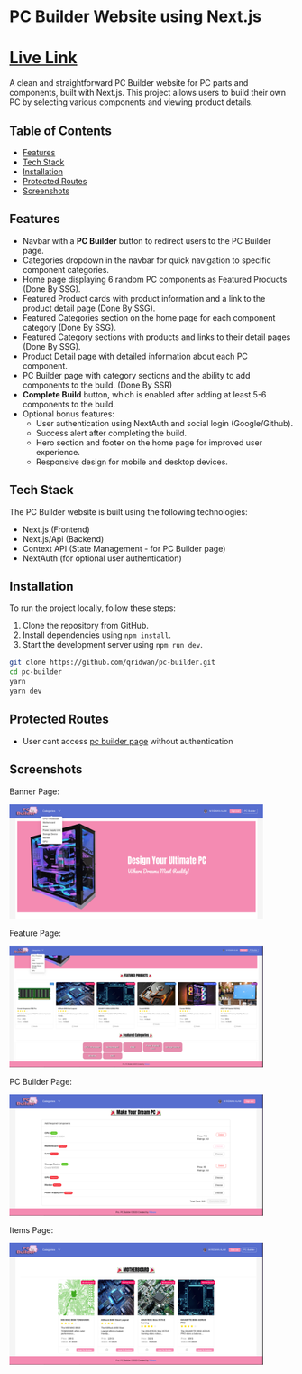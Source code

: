 # PC Builder Website using Next.js

# [Live Link](https://pc-builder-pro.vercel.app)

A clean and straightforward PC Builder website for PC parts and components, built with Next.js. This project allows users to build their own PC by selecting various components and viewing product details.

## Table of Contents

- [Features](#features)
- [Tech Stack](#tech-stack)
- [Installation](#installation)
- [Protected Routes](#protected-routes)
- [Screenshots](#screenshots)


## Features

- Navbar with a **PC Builder** button to redirect users to the PC Builder page.
- Categories dropdown in the navbar for quick navigation to specific component categories.
- Home page displaying 6 random PC components as Featured Products (Done By SSG).
- Featured Product cards with product information and a link to the product detail page (Done By SSG).
- Featured Categories section on the home page for each component category (Done By SSG).
- Featured Category sections with products and links to their detail pages (Done By SSG).
- Product Detail page with detailed information about each PC component.
- PC Builder page with category sections and the ability to add components to the build. (Done By SSR)
- **Complete Build** button, which is enabled after adding at least 5-6 components to the build.
- Optional bonus features:
  - User authentication using NextAuth and social login (Google/Github).
  - Success alert after completing the build.
  - Hero section and footer on the home page for improved user experience.
  - Responsive design for mobile and desktop devices.

## Tech Stack

The PC Builder website is built using the following technologies:

- Next.js (Frontend)
- Next.js/Api (Backend)
- Context API (State Management - for PC Builder page)
- NextAuth (for optional user authentication)

## Installation

To run the project locally, follow these steps:

1. Clone the repository from GitHub.
2. Install dependencies using `npm install`.
3. Start the development server using `npm run dev`.

```bash
git clone https://github.com/qridwan/pc-builder.git
cd pc-builder
yarn
yarn dev
```

## Protected Routes

- User cant access [pc builder page](https://pc-builder-pro.vercel.app/pcbuild) without authentication

## Screenshots

<p>Banner Page: </p>
<img src="/public/ss/banner.png" width="450px"/>

<p>Feature Page: </p>
<img src="/public/ss/featured.png" width="450px"/>

<p>PC Builder Page: </p>
<img src="/public/ss/pc-builder.png" width="450px"/>

<p>Items Page: </p>
<img src="/public/ss/items.png" width="450px"/>
